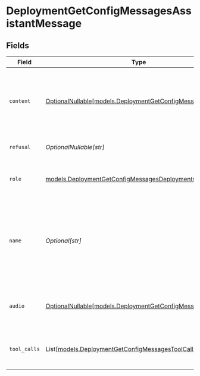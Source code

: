 # DeploymentGetConfigMessagesAssistantMessage


## Fields

| Field                                                                                                                        | Type                                                                                                                         | Required                                                                                                                     | Description                                                                                                                  |
| ---------------------------------------------------------------------------------------------------------------------------- | ---------------------------------------------------------------------------------------------------------------------------- | ---------------------------------------------------------------------------------------------------------------------------- | ---------------------------------------------------------------------------------------------------------------------------- |
| `content`                                                                                                                    | [OptionalNullable[models.DeploymentGetConfigMessagesContent]](../models/deploymentgetconfigmessagescontent.md)               | :heavy_minus_sign:                                                                                                           | The contents of the assistant message. Required unless `tool_calls` or `function_call` is specified.                         |
| `refusal`                                                                                                                    | *OptionalNullable[str]*                                                                                                      | :heavy_minus_sign:                                                                                                           | The refusal message by the assistant.                                                                                        |
| `role`                                                                                                                       | [models.DeploymentGetConfigMessagesDeploymentsRequestRole](../models/deploymentgetconfigmessagesdeploymentsrequestrole.md)   | :heavy_check_mark:                                                                                                           | The role of the messages author, in this case `assistant`.                                                                   |
| `name`                                                                                                                       | *Optional[str]*                                                                                                              | :heavy_minus_sign:                                                                                                           | An optional name for the participant. Provides the model information to differentiate between participants of the same role. |
| `audio`                                                                                                                      | [OptionalNullable[models.DeploymentGetConfigMessagesAudio]](../models/deploymentgetconfigmessagesaudio.md)                   | :heavy_minus_sign:                                                                                                           | Data about a previous audio response from the model.                                                                         |
| `tool_calls`                                                                                                                 | List[[models.DeploymentGetConfigMessagesToolCalls](../models/deploymentgetconfigmessagestoolcalls.md)]                       | :heavy_minus_sign:                                                                                                           | The tool calls generated by the model, such as function calls.                                                               |